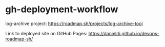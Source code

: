 # gh-deployment-workflow

log-archive project: https://roadmap.sh/projects/log-archive-tool

Link to deployed site on GitHub Pages: https://danielrli.github.io/devops-roadmap-sh/
